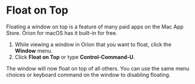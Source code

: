 # Float on Top

Floating a window on top is a feature of many paid apps on the Mac App Store. Orion for macOS has it built-in for free.

1. While viewing a window in Orion that you want to float, click the **Window** menu.
2. Click **Float on Top** or type **Control-Command-U**.

The window will now float on top of all others. You can use the same menu choices or keyboard command on the window to disabling floating.






